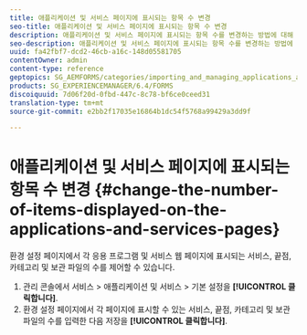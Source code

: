 ```yaml
---
title: 애플리케이션 및 서비스 페이지에 표시되는 항목 수 변경
seo-title: 애플리케이션 및 서비스 페이지에 표시되는 항목 수 변경
description: 애플리케이션 및 서비스 페이지에 표시되는 항목 수를 변경하는 방법에 대해 학습합니다.
seo-description: 애플리케이션 및 서비스 페이지에 표시되는 항목 수를 변경하는 방법에 대해 학습합니다.
uuid: fa42fbf7-dcd2-46cb-a16c-148d05581705
contentOwner: admin
content-type: reference
geptopics: SG_AEMFORMS/categories/importing_and_managing_applications_and_archives
products: SG_EXPERIENCEMANAGER/6.4/FORMS
discoiquuid: 7d06f20d-0fbd-447c-8c78-bf6ce0ceed31
translation-type: tm+mt
source-git-commit: e2bb2f17035e16864b1dc54f5768a99429a3dd9f

---
```



# 애플리케이션 및 서비스 페이지에 표시되는 항목 수 변경 {#change-the-number-of-items-displayed-on-the-applications-and-services-pages}

환경 설정 페이지에서 각 응용 프로그램 및 서비스 웹 페이지에 표시되는 서비스, 끝점, 카테고리 및 보관 파일의 수를 제어할 수 있습니다.

1. 관리 콘솔에서 서비스 > 애플리케이션 및 서비스 > 기본 설정을 **[!UICONTROL 클릭합니다]**.
1. 환경 설정 페이지에서 각 페이지에 표시할 수 있는 서비스, 끝점, 카테고리 및 보관 파일의 수를 입력한 다음 저장을 **[!UICONTROL 클릭합니다]**.

